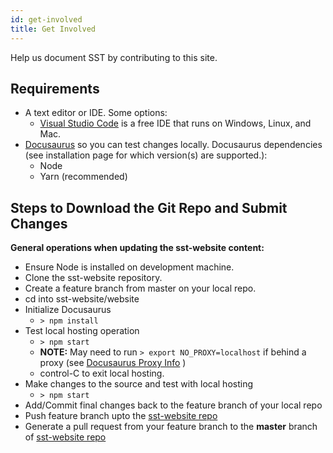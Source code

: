 ```yaml
---
id: get-involved
title: Get Involved
---
```


Help us document SST by contributing to this site.

## Requirements
- A text editor or IDE. Some options:
  - [Visual Studio Code](https://code.visualstudio.com/) is a free IDE that runs on Windows, Linux, and Mac.
- [Docusaurus](https://docusaurus.io/docs/en/installation) so you can test changes locally. Docusaurus dependencies (see installation page for which version(s) are supported.):
  - Node 
  - Yarn (recommended) 

## Steps to Download the Git Repo and Submit Changes

**General operations when updating the sst-website content:**
   - Ensure Node is installed on development machine.
   - Clone the sst-website repository.  
   - Create a feature branch from master on your local repo.
   - cd into sst-website/website 
   - Initialize Docusaurus 
      - ```> npm install```
   - Test local hosting operation
      - ```> npm start``` 
      - **NOTE:** May need to run ```> export NO_PROXY=localhost``` if behind a proxy (see [Docusaurus Proxy Info](https://docusaurus.io/docs/en/installation#launching-the-server-behind-a-proxy) )
      - control-C to exit local hosting.
   - Make changes to the source and test with local hosting      
      - ```> npm start``` 
   - Add/Commit final changes back to the feature branch of your local repo
   - Push feature branch upto the [sst-website repo](https://github.com/sstsimulator/sst-website)
   - Generate a pull request from your feature branch to the **master** branch of [sst-website repo](https://github.com/sstsimulator/sst-website)